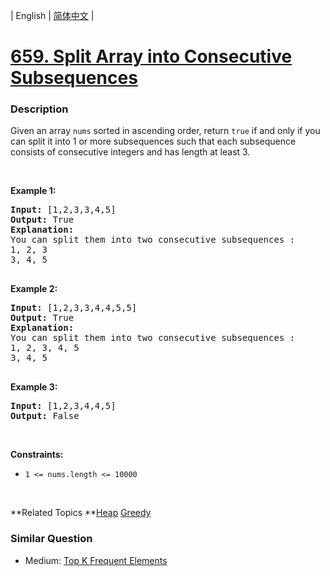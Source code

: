 | English | [简体中文](README.md) |

# [659. Split Array into Consecutive Subsequences](https://leetcode-cn.com/problems/split-array-into-consecutive-subsequences)
 ### Description
<p>Given an array <code>nums</code>&nbsp;sorted in ascending order, return <code>true</code> if and only if you can split it into 1 or more subsequences such that each subsequence consists of consecutive integers&nbsp;and has length at least 3.</p>

<p>&nbsp;</p>

<p><b>Example 1:</b></p>

<pre>
<b>Input:</b> [1,2,3,3,4,5]
<b>Output:</b> True
<b>Explanation:</b>
You can split them into two consecutive subsequences : 
1, 2, 3
3, 4, 5

</pre>

<p><b>Example 2:</b></p>

<pre>
<b>Input:</b> [1,2,3,3,4,4,5,5]
<b>Output:</b> True
<b>Explanation:</b>
You can split them into two consecutive subsequences : 
1, 2, 3, 4, 5
3, 4, 5

</pre>

<p><b>Example 3:</b></p>

<pre>
<b>Input:</b> [1,2,3,4,4,5]
<b>Output:</b> False
</pre>

<p>&nbsp;</p>

<p><b>Constraints:</b></p>

<ul>
	<li><code>1 &lt;= nums.length &lt;= 10000</code></li>
</ul>

<p>&nbsp;</p>

**Related Topics	**[Heap](https://leetcode-cn.com/tag/heap) [Greedy](https://leetcode-cn.com/tag/greedy) 

### Similar Question
 - Medium:	[Top K Frequent Elements](https://leetcode-cn.com/problems/top-k-frequent-elements) 
